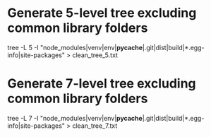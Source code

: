 # Generate 5-level tree excluding common library folders
tree -L 5 -I "node_modules|venv|env|__pycache__|.git|dist|build|*.egg-info|site-packages" > clean_tree_5.txt

# Generate 7-level tree excluding common library folders
tree -L 7 -I "node_modules|venv|env|__pycache__|.git|dist|build|*.egg-info|site-packages" > clean_tree_7.txt